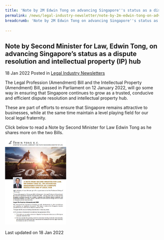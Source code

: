 ```yaml
---
title: 'Note by 2M Edwin Tong on advancing Singapore''s status as a dispute resolution and IP hub'
permalink: /news/legal-industry-newsletter/note-by-2m-edwin-tong-on-advancing-singapore-status-as-dr-ip-hub/
breadcrumb: 'Note by 2M Edwin Tong on advancing Singapore''s status as a dispute resolution and IP hub'

---
```


<style>
  .image {width: 200px;}
  .image img {max-width: 100%;}
</style>

Note by Second Minister for Law, Edwin Tong, on advancing Singapore’s status as a dispute resolution and intellectual property (IP) hub
---

18 Jan 2022 Posted in [Legal Industry Newsletters](/news/legal-industry-newsletters/)

The Legal Profession (Amendment) Bill and the Intellectual Property (Amendment) Bill, passed in Parliament on 12 January 2022, will go some way in ensuring that Singapore continues to grow as a trusted, conducive and efficient dispute resolution and intellectual property hub. 

These are part of efforts to ensure that Singapore remains attractive to businesses, while at the same time maintain a level playing field for our local legal fraternity. 

Click below to read a Note by Second Minister for Law Edwin Tong as he shares more on the two Bills.


<div class="image">
  <a href="/files/18Jan2022_Note_by_2M_Edwin_Tong.pdf"><img src="/images/Noteby2M.jpg"></a>
</div>

<p class="right-side-updated">Last updated on 18 Jan 2022</p>

